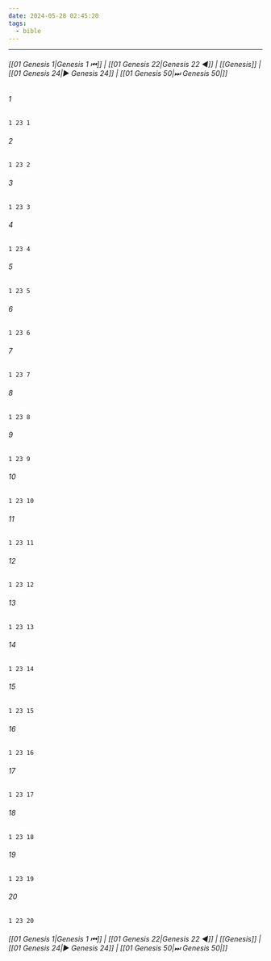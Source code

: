 ```yaml
---
date: 2024-05-28 02:45:20
tags:
  - bible
---
```

___

###### [[01 Genesis 1|Genesis 1 ⏮]] | [[01 Genesis 22|Genesis 22 ◀]] | [[Genesis]] | [[01 Genesis 24|▶ Genesis 24]] | [[01 Genesis 50|⏭ Genesis 50|]]

###### 1
``` verse
1 23 1 
```
###### 2
``` verse
1 23 2 
```
###### 3
``` verse
1 23 3 
```
###### 4
``` verse
1 23 4 
```
###### 5
``` verse
1 23 5 
```
###### 6
``` verse
1 23 6 
```
###### 7
``` verse
1 23 7 
```
###### 8
``` verse
1 23 8 
```
###### 9
``` verse
1 23 9 
```
###### 10
``` verse
1 23 10 
```
###### 11
``` verse
1 23 11 
```
###### 12
``` verse
1 23 12 
```
###### 13
``` verse
1 23 13 
```
###### 14
``` verse
1 23 14 
```
###### 15
``` verse
1 23 15 
```
###### 16
``` verse
1 23 16 
```
###### 17
``` verse
1 23 17 
```
###### 18
``` verse
1 23 18 
```
###### 19
``` verse
1 23 19 
```
###### 20
``` verse
1 23 20 
```

###### [[01 Genesis 1|Genesis 1 ⏮]] | [[01 Genesis 22|Genesis 22 ◀]] | [[Genesis]] | [[01 Genesis 24|▶ Genesis 24]] | [[01 Genesis 50|⏭ Genesis 50|]]

